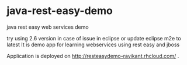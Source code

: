 # java-rest-easy-demo
java rest easy web services demo

try using 2.6 version in case of issue in eclipse or update eclipse m2e to latest
It is demo app for learning webservices using rest easy and jboss 

Application is deployed on http://resteasydemo-ravikant.rhcloud.com/ .
 
